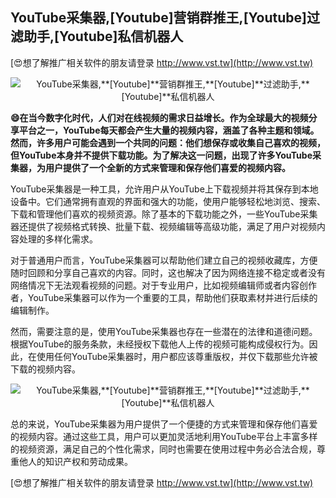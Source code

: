 ## **YouTube采集器,**[Youtube]**营销群推王,**[Youtube]**过滤助手,**[Youtube]**私信机器人**

[😍想了解推广相关软件的朋友请登录 http://www.vst.tw](http://www.vst.tw)

 <center><img src="https://vst.tw/MP4/tuiguang/png/2.png" alt="YouTube采集器,**[Youtube]**营销群推王,**[Youtube]**过滤助手,**[Youtube]**私信机器人"></center>

**😄在当今数字化时代，人们对在线视频的需求日益增长。作为全球最大的视频分享平台之一，YouTube每天都会产生大量的视频内容，涵盖了各种主题和领域。然而，许多用户可能会遇到一个共同的问题：他们想保存或收集自己喜欢的视频，但YouTube本身并不提供下载功能。为了解决这一问题，出现了许多YouTube采集器，为用户提供了一个全新的方式来管理和保存他们喜爱的视频内容。**

YouTube采集器是一种工具，允许用户从YouTube上下载视频并将其保存到本地设备中。它们通常拥有直观的界面和强大的功能，使用户能够轻松地浏览、搜索、下载和管理他们喜欢的视频资源。除了基本的下载功能之外，一些YouTube采集器还提供了视频格式转换、批量下载、视频编辑等高级功能，满足了用户对视频内容处理的多样化需求。

对于普通用户而言，YouTube采集器可以帮助他们建立自己的视频收藏库，方便随时回顾和分享自己喜欢的内容。同时，这也解决了因为网络连接不稳定或者没有网络情况下无法观看视频的问题。对于专业用户，比如视频编辑师或者内容创作者，YouTube采集器可以作为一个重要的工具，帮助他们获取素材并进行后续的编辑制作。

然而，需要注意的是，使用YouTube采集器也存在一些潜在的法律和道德问题。根据YouTube的服务条款，未经授权下载他人上传的视频可能构成侵权行为。因此，在使用任何YouTube采集器时，用户都应该尊重版权，并仅下载那些允许被下载的视频内容。

 <center><img src="https://vst.tw/MP4/tuiguang/png/8.png" alt="YouTube采集器,**[Youtube]**营销群推王,**[Youtube]**过滤助手,**[Youtube]**私信机器人"></center>

总的来说，YouTube采集器为用户提供了一个便捷的方式来管理和保存他们喜爱的视频内容。通过这些工具，用户可以更加灵活地利用YouTube平台上丰富多样的视频资源，满足自己的个性化需求，同时也需要在使用过程中务必合法合规，尊重他人的知识产权和劳动成果。

[😍想了解推广相关软件的朋友请登录 http://www.vst.tw](http://www.vst.tw)



